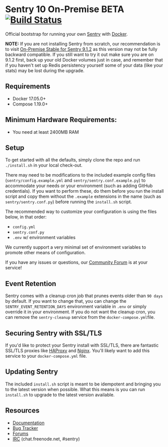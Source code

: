 # Sentry 10 On-Premise BETA [![Build Status][build-status-image]][build-status-url]

Official bootstrap for running your own [Sentry](https://sentry.io/) with [Docker](https://www.docker.com/).

**NOTE:** If you are not installing Sentry from scratch, our recommendation is to visit [On-Premise Stable for Sentry 9.1.2](https://github.com/getsentry/onpremise/tree/stable) as this version may not be fully backward compatible. If you still want to try it out make sure you are on 9.1.2 first, back up your old Docker volumes just in case, and remember that if you haven't set up Redis persistency yourself some of your data (like your stats) may be lost during the upgrade.

## Requirements

 * Docker 17.05.0+
 * Compose 1.19.0+

## Minimum Hardware Requirements:

 * You need at least 2400MB RAM

## Setup

To get started with all the defaults, simply clone the repo and run `./install.sh` in your local check-out.

There may need to be modifications to the included example config files (`sentry/config.example.yml` and `sentry/sentry.conf.example.py`) to accommodate your needs or your environment (such as adding GitHub credentials). If you want to perform these, do them before you run the install script and copy them without the `.example` extensions in the name (such as `sentry/sentry.conf.py`) before running the `install.sh` script.

The recommended way to customize your configuration is using the files below, in that order:

 * `config.yml`
 * `sentry.conf.py`
 * `.env` w/ environment variables

We currently support a very minimal set of environment variables to promote other means of configuration.

If you have any issues or questions, our [Community Forum](https://forum.sentry.io/c/on-premise) is at your service!

## Event Retention

Sentry comes with a cleanup cron job that prunes events older than `90 days` by default. If you want to change that, you can change the `SENTRY_EVENT_RETENTION_DAYS` environment variable in `.env` or simply override it in your environment. If you do not want the cleanup cron, you can remove the `sentry-cleanup` service from the `docker-compose.yml`file.

## Securing Sentry with SSL/TLS

If you'd like to protect your Sentry install with SSL/TLS, there are
fantastic SSL/TLS proxies like [HAProxy](http://www.haproxy.org/)
and [Nginx](http://nginx.org/). You'll likely want to add this service to your `docker-compose.yml` file.

## Updating Sentry

The included `install.sh` script is meant to be idempotent and bringing you to the latest version when possible. What this means is you can run `install.sh` to upgrade to the latest version available.

## Resources

 * [Documentation](https://docs.sentry.io/server/installation/docker/)
 * [Bug Tracker](https://github.com/getsentry/onpremise/issues)
 * [Forums](https://forum.sentry.io/c/on-premise)
 * [IRC](irc://chat.freenode.net/sentry) (chat.freenode.net, #sentry)


[build-status-image]: https://api.travis-ci.com/getsentry/onpremise.svg?branch=master
[build-status-url]: https://travis-ci.com/getsentry/onpremise
